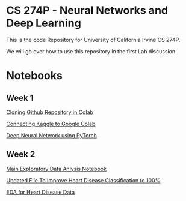 # CS 274P - Neural Networks and Deep Learning

This is the code Repository for University of California Irvine CS 274P.

We will go over how to use this repository in the first Lab discussion.
 
# Notebooks
## Week 1
[Cloning Github Repository in Colab](https://github.com/isakbosman/cs274p/blob/master/nbs/Clone%20Github.ipynb) 

[Connecting Kaggle to Google Colab](https://github.com/isakbosman/cs274p/blob/master/nbs/Connect_Kaggle_to_Colab.ipynb)

[Deep Neural Network using PyTorch](https://github.com/isakbosman/cs274p/blob/master/nbs/Our%20First%20Neural%20Network%20.ipynb)

## Week 2

[Main Exploratory Data Anlysis Notebook](https://github.com/isakbosman/cs274p/blob/master/nbs/Exploratory%20Data%20Analysis.ipynb)

[Updated File To Improve Heart Disease Classification to 100%](https://github.com/isakbosman/cs274p/blob/master/nbs/Our%20First%20Neural%20Network%20.ipynb)

[EDA for Heart Disease Data](https://github.com/isakbosman/cs274p/blob/master/nbs/Heart_Disease.ipynb)

